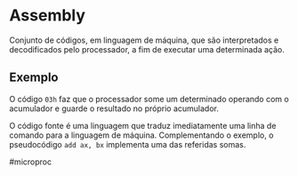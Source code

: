 # Assembly

Conjunto de códigos, em linguagem de máquina, que são interpretados e decodificados pelo processador, a fim de executar uma determinada ação.

## Exemplo

O código `03h` faz que o processador some um determinado operando com o acumulador e guarde o resultado no próprio acumulador.

O código fonte é uma linguagem que traduz imediatamente uma linha de comando para a linguagem de máquina. Complementando o exemplo, o pseudocódigo `add ax, bx` implementa uma das referidas somas.

#microproc 